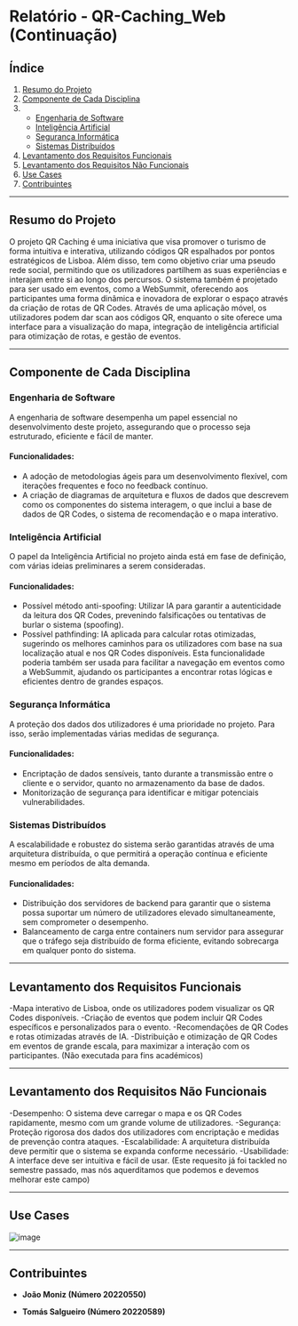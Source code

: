 # Relatório - QR-Caching_Web (Continuação)

## Índice
1. [Resumo do Projeto](#resumo-do-projeto)
2. [Componente de Cada Disciplina](#componente-de-cada-disciplina)
3. - [Engenharia de Software](#engenharia-de-software)
   - [Inteligência Artificial](#inteligência-artificial)
   - [Segurança Informática](#segurança-informática)
   - [Sistemas Distribuídos](#sistemas-distribuídos)
4. [Levantamento dos Requisitos Funcionais](#levantamento-dos-requisitos-funcionais)
5. [Levantamento dos Requisitos Não Funcionais](#levantamento-dos-requisitos-não-funcionaiss)
6. [Use Cases](#use-cases)
7. [Contribuintes](#contribuintes)

---

## Resumo do Projeto

O projeto QR Caching é uma iniciativa que visa promover o turismo de forma intuitiva e interativa, utilizando códigos QR espalhados por pontos estratégicos de Lisboa. Além disso, tem como objetivo criar uma pseudo rede social, permitindo que os utilizadores partilhem as suas experiências e interajam entre si ao longo dos percursos. O sistema também é projetado para ser usado em eventos, como a WebSummit, oferecendo aos participantes uma forma dinâmica e inovadora de explorar o espaço através da criação de rotas de QR Codes. Através de uma aplicação móvel, os utilizadores podem dar scan aos códigos QR, enquanto o site oferece uma interface para a visualização do mapa, integração de inteligência artificial para otimização de rotas, e gestão de eventos.

---

## Componente de Cada Disciplina

### Engenharia de Software

A engenharia de software desempenha um papel essencial no desenvolvimento deste projeto, assegurando que o processo seja estruturado, eficiente e fácil de manter.

#### Funcionalidades:
- A adoção de metodologias ágeis para um desenvolvimento flexível, com iterações frequentes e foco no feedback contínuo.
- A criação de diagramas de arquitetura e fluxos de dados que descrevem como os componentes do sistema interagem, o que inclui a base de dados de QR Codes, o sistema de recomendação e o mapa interativo.

### Inteligência Artificial

O papel da Inteligência Artificial no projeto ainda está em fase de definição, com várias ideias preliminares a serem consideradas.

#### Funcionalidades:
- Possível método anti-spoofing: Utilizar IA para garantir a autenticidade da leitura dos QR Codes, prevenindo falsificações ou tentativas de burlar o sistema (spoofing).
- Possível pathfinding: IA aplicada para calcular rotas otimizadas, sugerindo os melhores caminhos para os utilizadores com base na sua localização atual e nos QR Codes disponíveis. Esta funcionalidade poderia também ser usada para facilitar a navegação em eventos como a WebSummit, ajudando os participantes a encontrar rotas lógicas e eficientes dentro de grandes espaços.

### Segurança Informática

A proteção dos dados dos utilizadores é uma prioridade no projeto. Para isso, serão implementadas várias medidas de segurança.

#### Funcionalidades:
- Encriptação de dados sensíveis, tanto durante a transmissão entre o cliente e o servidor, quanto no armazenamento da base de dados.
- Monitorização de segurança para identificar e mitigar potenciais vulnerabilidades.

### Sistemas Distribuídos

A escalabilidade e robustez do sistema serão garantidas através de uma arquitetura distribuída, o que permitirá a operação contínua e eficiente mesmo em períodos de alta demanda.

#### Funcionalidades:
- Distribuição dos servidores de backend para garantir que o sistema possa suportar um número de utilizadores elevado simultaneamente, sem comprometer o desempenho.
- Balanceamento de carga entre containers num servidor para assegurar que o tráfego seja distribuído de forma eficiente, evitando sobrecarga em qualquer ponto do sistema.

---

## Levantamento dos Requisitos Funcionais

-Mapa interativo de Lisboa, onde os utilizadores podem visualizar os QR Codes disponíveis.
-Criação de eventos que podem incluir QR Codes específicos e personalizados para o evento.
-Recomendações de QR Codes e rotas otimizadas através de IA.
-Distribuição e otimização de QR Codes em eventos de grande escala, para maximizar a interação com os participantes. (Não executada para fins académicos)

---

## Levantamento dos Requisitos Não Funcionais

-Desempenho: O sistema deve carregar o mapa e os QR Codes rapidamente, mesmo com um grande volume de utilizadores.
-Segurança: Proteção rigorosa dos dados dos utilizadores com encriptação e medidas de prevenção contra ataques.
-Escalabilidade: A arquitetura distribuída deve permitir que o sistema se expanda conforme necessário.
-Usabilidade: A interface deve ser intuitiva e fácil de usar. (Este requesito já foi tackled no semestre passado, mas nós aquerditamos que podemos e devemos melhorar este campo)

---

## Use Cases

![image](https://github.com/user-attachments/assets/d6501131-a8a8-426a-821a-c0a42d904a64)

---

## Contribuintes

- **João Moniz (Número 20220550)**
  
- **Tomás Salgueiro (Número 20220589)**
  
